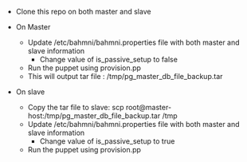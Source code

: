 * Clone this repo on both master and slave

* On Master
 	* Update /etc/bahmni/bahmni.properties file with both master and slave information
		* Change value of is_passive_setup to false
	* Run the puppet using provision.pp
	* This will output tar file : /tmp/pg_master_db_file_backup.tar

* On slave
	* Copy the tar file to slave: scp root@master-host:/tmp/pg_master_db_file_backup.tar /tmp
 	* Update /etc/bahmni/bahmni.properties file with both master and slave information
		* Change value of is_passive_setup to true
	* Run the puppet using provision.pp
